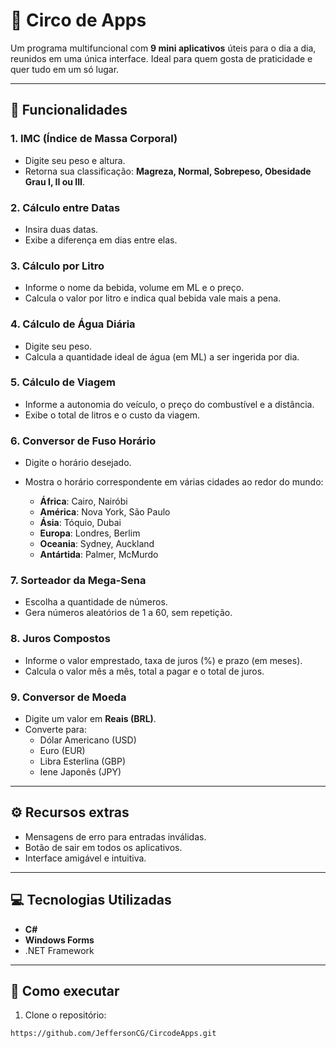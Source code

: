 # 🤹 Circo de Apps

Um programa multifuncional com **9 mini aplicativos** úteis para o dia a dia, reunidos em uma única interface. Ideal para quem gosta de praticidade e quer tudo em um só lugar.

---

## 🎪 Funcionalidades

### 1. IMC (Índice de Massa Corporal)
- Digite seu peso e altura.
- Retorna sua classificação: **Magreza, Normal, Sobrepeso, Obesidade Grau I, II ou III**.

### 2. Cálculo entre Datas
- Insira duas datas.
- Exibe a diferença em dias entre elas.

### 3. Cálculo por Litro
- Informe o nome da bebida, volume em ML e o preço.
- Calcula o valor por litro e indica qual bebida vale mais a pena.

### 4. Cálculo de Água Diária
- Digite seu peso.
- Calcula a quantidade ideal de água (em ML) a ser ingerida por dia.

### 5. Cálculo de Viagem
- Informe a autonomia do veículo, o preço do combustível e a distância.
- Exibe o total de litros e o custo da viagem.

### 6. Conversor de Fuso Horário
- Digite o horário desejado.
- Mostra o horário correspondente em várias cidades ao redor do mundo:

  - **África**: Cairo, Nairóbi  
  - **América**: Nova York, São Paulo  
  - **Ásia**: Tóquio, Dubai  
  - **Europa**: Londres, Berlim  
  - **Oceania**: Sydney, Auckland  
  - **Antártida**: Palmer, McMurdo

### 7. Sorteador da Mega-Sena
- Escolha a quantidade de números.
- Gera números aleatórios de 1 a 60, sem repetição.

### 8. Juros Compostos
- Informe o valor emprestado, taxa de juros (%) e prazo (em meses).
- Calcula o valor mês a mês, total a pagar e o total de juros.

### 9. Conversor de Moeda
- Digite um valor em **Reais (BRL)**.
- Converte para:
  - Dólar Americano (USD)
  - Euro (EUR)
  - Libra Esterlina (GBP)
  - Iene Japonês (JPY)

---

## ⚙️ Recursos extras

- Mensagens de erro para entradas inválidas.
- Botão de sair em todos os aplicativos.
- Interface amigável e intuitiva.

---

## 💻 Tecnologias Utilizadas

- **C#**
- **Windows Forms**
- .NET Framework

---

## 🚀 Como executar

1. Clone o repositório:

```bash
https://github.com/JeffersonCG/CircodeApps.git

